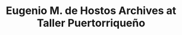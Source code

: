 ---
layout: repo
title: "Eugenio M. de Hostos Archives at Taller Puertorriqueño"
id: 14808
permalink: repos/14808/
---